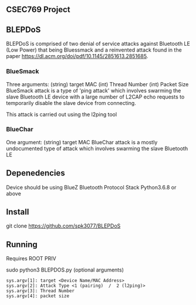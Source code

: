 ## CSEC769 Project

## BLEPDoS

BLEPDoS is comprised of two denial of service attacks against Bluetooth LE (Low Power) that being Bluessmack and a reinvented attack found in the paper https://dl.acm.org/doi/pdf/10.1145/2851613.2851685.

### BlueSmack
Three arguments: (string) target MAC (int) Thread Number (int) Packet Size
BlueSmack attack is a type of 'ping attack' which involves swarming the slave Bluetooth LE device with a large number of L2CAP echo requests to temporarily disable the slave device from connecting.

This attack is carried out using the l2ping tool

### BlueChar
One argument: (string) target MAC
BlueChar attack is a mostly undocumented type of attack which involves swarming the slave Bluetooth LE

## Depenedencies
Device should be using BlueZ Bluetooth Protocol Stack
Python3.6.8 or above

## Install
git clone https://github.com/spk3077/BLEPDoS

## Running
Requires ROOT PRIV

sudo python3 BLEPDOS.py (optional arguments)

    sys.argv[1]: target <Device Name/MAC Address>
    sys.argv[2]: Attack Type <1 (pairing)  /  2 (l2ping)>
    sys.argv[3]: Thread Number
    sys.argv[4]: packet size

